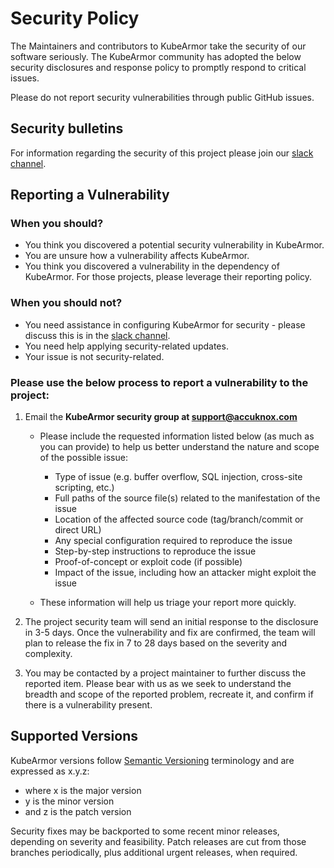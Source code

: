 # Security Policy
The Maintainers and contributors to KubeArmor take the security of our software seriously. 
The KubeArmor community has adopted the below security disclosures and response policy to promptly respond to critical issues.

Please do not report security vulnerabilities through public GitHub issues.

## Security bulletins
For information regarding the security of this project please join our [slack channel](https://join.slack.com/t/kubearmor/shared_invite/zt-2bhlgoxw1-WTLMm_ica8PIhhNBNr2GfA).

## Reporting a Vulnerability
### When you should?
- You think you discovered a potential security vulnerability in KubeArmor.
- You are unsure how a vulnerability affects KubeArmor.
- You think you discovered a vulnerability in the dependency of KubeArmor. For those projects, please leverage their reporting policy.

### When you should not?
- You need assistance in configuring KubeArmor for security - please discuss this is in the [slack channel](https://join.slack.com/t/kubearmor/shared_invite/zt-2bhlgoxw1-WTLMm_ica8PIhhNBNr2GfA).
- You need help applying security-related updates.
- Your issue is not security-related.

### Please use the below process to report a vulnerability to the project:
1. Email the **KubeArmor security group at support@accuknox.com**

    * Please include the requested information listed below (as much as you can provide) to help us better understand the nature and scope of the possible issue:
        * Type of issue (e.g. buffer overflow, SQL injection, cross-site scripting, etc.)
        * Full paths of the source file(s) related to the manifestation of the issue
        * Location of the affected source code (tag/branch/commit or direct URL) 
        * Any special configuration required to reproduce the issue
        * Step-by-step instructions to reproduce the issue
        * Proof-of-concept or exploit code (if possible)
        * Impact of the issue, including how an attacker might exploit the issue

    * These information will help us triage your report more quickly.

2. The project security team will send an initial response to the disclosure in 3-5 days. Once the vulnerability and fix are confirmed, the team will plan to release the fix in 7 to 28 days based on the severity and complexity.

3. You may be contacted by a project maintainer to further discuss the reported item. Please bear with us as we seek to understand the breadth and scope of the reported problem, recreate it, and confirm if there is a vulnerability present.

## Supported Versions
KubeArmor versions follow [Semantic Versioning](https://semver.org/) terminology and are expressed as x.y.z:
- where x is the major version
- y is the minor version
- and z is the patch version

Security fixes may be backported to some recent minor releases, depending on severity and feasibility. Patch releases are cut from those branches periodically, plus additional urgent releases, when required.
